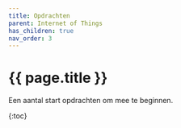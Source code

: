 ```yaml
---
title: Opdrachten
parent: Internet of Things
has_children: true
nav_order: 3
---
```


# {{ page.title }}

Een aantal start opdrachten om mee te beginnen.

{:toc}
